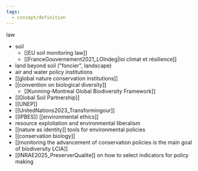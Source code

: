 ```yaml
---
tags:
  - concept/definition
---
```

law
- soil
	- [[EU soil monitoring law]]
	- [[FranceGouvernement2021_LOIndeg|loi climat et résilience]]
- land beyond soil ("foncier", landscape)
- air and water policy
institutions
- [[global nature conservation institutions]]
- [[convention on biological diversity]]
	- [[Kunming-Montreal Global Biodiversity Framework]]
- [[Global Soil Partnership]]
- [[UNEP]]
- [[UnitedNations2023_Transformingour]]
- [[IPBES]]
[[environmental ethics]]
- resource exploitation and environmental liberalism
- [[nature as identity]]
tools for environmental policies
- [[conservation biology]]
- [[monitoring the advancement of conservation policies is the main goal of biodiversity LCIA]]
- [[INRAE2025_PreserverQualite]] on how to select indicators for policy making